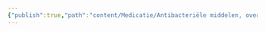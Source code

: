 ```yaml
---
{"publish":true,"path":"content/Medicatie/Antibacteriële middelen, overige.md","permalink":"/content/medicatie/antibacteriele-middelen-overige/","title":"Antibacteriële middelen, overige","draft":true,"tags":["Medicatie/Antibiotica","draft"]}
---
```


